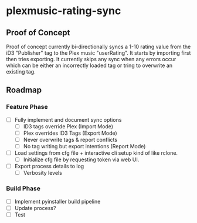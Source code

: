 # plexmusic-rating-sync

## Proof of Concept
Proof of concept currently bi-directionally syncs a 1-10 rating value from the iD3 "Publisher" tag to the Plex music "userRating". It starts by importing first then tries exporting. It currently skips any sync when any errors occur which can be either an incorrectly loaded tag or tring to overwrite an existing tag.

## Roadmap
### Feature Phase
- [ ] Fully implement and document sync options
  - [ ] ID3 tags override Plex (Import Mode)
  - [ ] Plex overrides ID3 Tags (Export Mode)
  - [ ] Never overwrite tags & report conflicts
  - [ ] No tag writing but export intentions (Report Mode)
- [ ] Load settings from cfg file + interactive cli setup kind of like rclone.
  - [ ] Initialize cfg file by requesting token via web UI.
- [ ] Export process details to log
  - [ ] Verbosity levels  
 
### Build Phase
- [ ] Implement pyinstaller build pipeline
- [ ] Update process?
- [ ] Test
